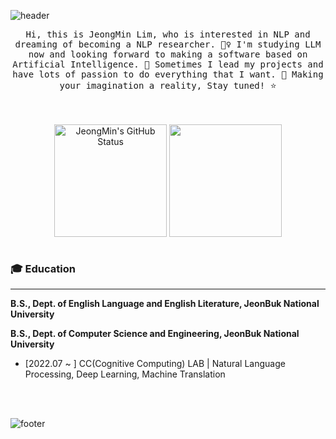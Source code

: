   
![header](https://capsule-render.vercel.app/api?type=waving&color=588beb&text=JEONGMIN&height=200&fontSize=90&fontColor=ffffff)

<p align="center">
  <samp> Hi, this is JeongMin Lim, who is interested in NLP and dreaming of becoming a NLP researcher. 🙋‍♀️ I'm studying LLM now and looking forward to making a software based on Artificial Intelligence. 🤖 Sometimes I lead my projects and have lots of passion to do everything that I want. 🎇 Making your imagination a reality, Stay tuned! ⭐
  </samp>
<br/>
<br/>  
<br/>  

<p align="center">
  <a href="https://github.com/JeongMinIsBest"><img align="center" style="height:180px" src="https://github-readme-stats.vercel.app/api?username=JeongMinIsBest&show_icons=true&include_all_commits=true&hide_border=true&bg_color=30,CED8F6,588beb&title_color=fff&text_color=fff" alt="JeongMin's GitHub Status" /></a>
  <a href="https://github.com/JeongMinIsBest"><img align="center" style="height:180px" src="https://github-readme-stats.vercel.app/api/top-langs/?username=JeongMinIsBest&layout=compact&hide_border=true&bg_color=30,CED8F6,588beb&title_color=fff&text_color=fff" /></a> </samp>
  
<br/>
<br/>
<p align="left">

### 🎓 Education
---
**B.S., Dept. of English Language and English Literature, JeonBuk National University**
<br/>

**B.S., Dept. of Computer Science and Engineering, JeonBuk National University**
<br/>

- [2022.07 ~ ] CC(Cognitive Computing) LAB | Natural Language Processing, Deep Learning, Machine Translation

<br/>  
<br/> 

![footer](https://capsule-render.vercel.app/api?section=footer&type=waving&color=588beb)
